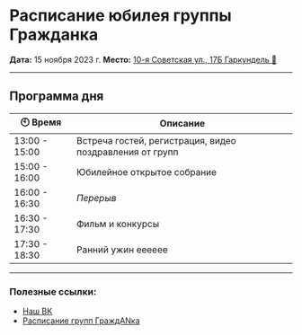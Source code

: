 # Расписание юбилея группы Гражданка

**Дата:** 15 ноября 2023 г.
**Место:** [10-я Советская ул., 17Б Гаркундель 🔗](https://yandex.ru/maps/-/CLfmEVif)

---

## Программа дня

| 🕙 Время | Описание |
|-------------|----------|
| 13:00 - 15:00 | Встреча гостей, регистрация, видео поздравления от групп |
| 15:00 - 16:00 | Юбилейное открытое собрание |
| 16:00 - 16:30 | *Перерыв* |
| 16:30 - 17:30 | Фильм и конкурсы |
| 17:30 - 18:30 | Ранний ужин ееееее|

---

### Полезные ссылки:
- [Наш ВК](https://vk.com/grazhdankagroup)
- [Расписание групп ГраждANка](https://na-russia.org/sankt-peterburg/group/320)
